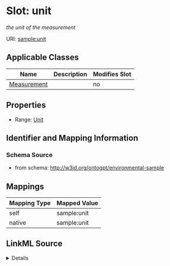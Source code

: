 

# Slot: unit


_the unit of the measurement_



URI: [sample:unit](http://w3id.org/ontogpt/environmental-sample/unit)



<!-- no inheritance hierarchy -->





## Applicable Classes

| Name | Description | Modifies Slot |
| --- | --- | --- |
| [Measurement](Measurement.md) |  |  no  |







## Properties

* Range: [Unit](Unit.md)





## Identifier and Mapping Information







### Schema Source


* from schema: http://w3id.org/ontogpt/environmental-sample




## Mappings

| Mapping Type | Mapped Value |
| ---  | ---  |
| self | sample:unit |
| native | sample:unit |




## LinkML Source

<details>
```yaml
name: unit
description: the unit of the measurement
from_schema: http://w3id.org/ontogpt/environmental-sample
rank: 1000
alias: unit
owner: Measurement
domain_of:
- Measurement
range: Unit

```
</details>